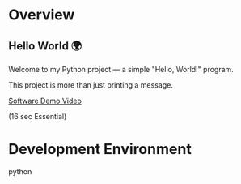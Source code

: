 # Overview

## Hello World 🌍

Welcome to my Python project — a simple "Hello, World!" program.

This project is more than just printing a message.


[Software Demo Video](http://youtu.be/AuNTU3t3o_c)
 
(16 sec Essential) 

# Development Environment

python


